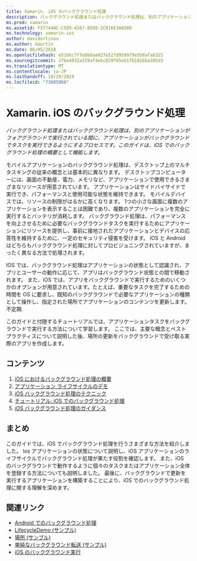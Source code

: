 ```yaml
---
title: Xamarin. iOS のバックグラウンド処理
description: バックグラウンド処理またはバックグラウンド処理は、別のアプリケーションがフォアグラウンドで実行されている間に、アプリケーションがバックグラウンドでタスクを実行できるようにするプロセスです。 このガイドは、iOS でのバックグラウンド処理の概要として機能します。
ms.prod: xamarin
ms.assetid: F377440C-C5D9-4267-85D8-2C816E3A0300
ms.technology: xamarin-ios
author: davidortinau
ms.author: daortin
ms.date: 06/05/2018
ms.openlocfilehash: e51b6c7ffe0b0ae027e527d959979e558afa6325
ms.sourcegitcommit: 2fbe4932a319af4ebc829f65eb1fb1816ba305d3
ms.translationtype: MT
ms.contentlocale: ja-JP
ms.lasthandoff: 10/29/2019
ms.locfileid: "73005068"
---
```

# <a name="backgrounding-in-xamarinios"></a>Xamarin. iOS のバックグラウンド処理

_バックグラウンド処理またはバックグラウンド処理は、別のアプリケーションがフォアグラウンドで実行されている間に、アプリケーションがバックグラウンドでタスクを実行できるようにするプロセスです。このガイドは、iOS でのバックグラウンド処理の概要として機能します。_

モバイルアプリケーションのバックグラウンド処理は、デスクトップ上のマルチタスキングの従来の概念とは基本的に異なります。 デスクトップコンピューターには、画面の不動産、電力、メモリなど、アプリケーションで使用できるさまざまなリソースが用意されています。 アプリケーションはサイドバイサイドで実行でき、パフォーマンスと使用可能な状態を維持できます。 モバイルデバイスでは、リソースの制限がはるかに高くなります。 1つの小さな画面に複数のアプリケーションを表示することは困難であり、複数のアプリケーションを完全に実行するとバッテリが消耗します。 バックグラウンド処理は、パフォーマンスを向上させるために必要なバックグラウンドタスクを実行するためにアプリケーションにリソースを提供し、事前に接地されたアプリケーションとデバイスの応答性を維持するために、一定のセキュリティ侵害を受けます。 IOS と Android はどちらもバックグラウンド処理に対してプロビジョニングされていますが、まったく異なる方法で処理されます。

IOS では、バックグラウンド処理はアプリケーションの状態として認識され、アプリとユーザーの動作に応じて、アプリはバックグラウンド状態との間で移動されます。 また、iOS では、アプリをバックグラウンドで実行するためのいくつかのオプションが用意されています。たとえば、重要なタスクを完了するための時間を OS に要求し、既知のバックグラウンドで必要なアプリケーションの種類として操作し、指定された場所でアプリケーションのコンテンツを更新します。不定期.

このガイドと付随するチュートリアルでは、アプリケーションタスクをバックグラウンドで実行する方法について学習します。 ここでは、主要な概念とベストプラクティスについて説明した後、場所の更新をバックグラウンドで受け取る実際のアプリを作成します。

## <a name="contents"></a>コンテンツ

1. [iOS におけるバックグラウンド処理の概要](~/ios/app-fundamentals/backgrounding/introduction-to-backgrounding-in-ios.md)
1. [アプリケーション ライフサイクルのデモ](~/ios/app-fundamentals/backgrounding/application-lifecycle-demo.md)
1. [iOS バックグラウンド処理のテクニック](~/ios/app-fundamentals/backgrounding/ios-backgrounding-techniques/index.md)
1. [チュートリアル: iOS でのバックグラウンド処理](~/ios/app-fundamentals/backgrounding/ios-backgrounding-walkthroughs/index.md)
1. [iOS バックグラウンド処理のガイダンス](~/ios/app-fundamentals/backgrounding/ios-backgrounding-guidance.md)

## <a name="summary"></a>まとめ

このガイドでは、iOS でバックグラウンド処理を行うさまざまな方法を紹介しました。 Ios アプリケーションの状態について説明し、iOS アプリケーションのライフサイクルでバックグラウンド処理が果たす役割を確認します。 また、iOS のバックグラウンドで動作するように個々のタスクまたはアプリケーション全体を登録する方法についても説明しました。 最後に、バックグラウンドで更新を実行するアプリケーションを構築することにより、iOS でのバックグラウンド処理に関する理解を深めます。

## <a name="related-links"></a>関連リンク

- [Android でのバックグラウンド処理](~/android/app-fundamentals/services/index.md)
- [LifecycleDemo (サンプル)](https://docs.microsoft.com/samples/xamarin/ios-samples/lifecycledemo)
- [場所 (サンプル)](https://docs.microsoft.com/samples/xamarin/ios-samples/location)
- [単純なバックグラウンド転送 (サンプル)](https://docs.microsoft.com/samples/xamarin/ios-samples/simplebackgroundtransfer)
- [iOS のバックグラウンド実行](https://developer.apple.com/library/ios/documentation/iPhone/Conceptual/iPhoneOSProgrammingGuide/BackgroundExecution/BackgroundExecution.html)
